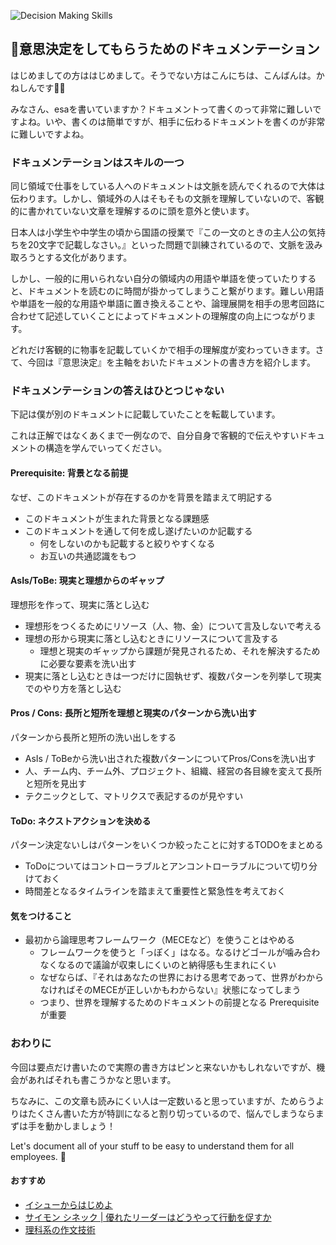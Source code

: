 ![Decision Making Skills](/img/posts/2020/decision-making-skills.jpg)

## 📝意思決定をしてもらうためのドキュメンテーション

はじめましての方ははじめまして。そうでない方はこんにちは、こんばんは。かねしんです👨‍💻

みなさん、esaを書いていますか？ドキュメントって書くのって非常に難しいですよね。いや、書くのは簡単ですが、相手に伝わるドキュメントを書くのが非常に難しいですよね。

### ドキュメンテーションはスキルの一つ

同じ領域で仕事をしている人へのドキュメントは文脈を読んでくれるので大体は伝わります。しかし、領域外の人はそもそもの文脈を理解していないので、客観的に書かれていない文章を理解するのに頭を意外と使います。

日本人は小学生や中学生の頃から国語の授業で『この一文のときの主人公の気持ちを20文字で記載しなさい。』といった問題で訓練されているので、文脈を汲み取ろうとする文化があります。

しかし、一般的に用いられない自分の領域内の用語や単語を使っていたりすると、ドキュメントを読むのに時間が掛かってしまうこと繋がります。難しい用語や単語を一般的な用語や単語に置き換えることや、論理展開を相手の思考回路に合わせて記述していくことによってドキュメントの理解度の向上につながります。

どれだけ客観的に物事を記載していくかで相手の理解度が変わっていきます。さて、今回は『意思決定』を主軸をおいたドキュメントの書き方を紹介します。

### ドキュメンテーションの答えはひとつじゃない

下記は僕が別のドキュメントに記載していたことを転載しています。

これは正解ではなくあくまで一例なので、自分自身で客観的で伝えやすいドキュメントの構造を学んでいってください。

#### Prerequisite: 背景となる前提

なぜ、このドキュメントが存在するのかを背景を踏まえて明記する

- このドキュメントが生まれた背景となる課題感
- このドキュメントを通して何を成し遂げたいのか記載する
  - 何をしないのかも記載すると絞りやすくなる
  - お互いの共通認識をもつ

#### AsIs/ToBe: 現実と理想からのギャップ

理想形を作って、現実に落とし込む

- 理想形をつくるためにリソース（人、物、金）について言及しないで考える
- 理想の形から現実に落とし込むときにリソースについて言及する
   - 理想と現実のギャップから課題が発見されるため、それを解決するために必要な要素を洗い出す
- 現実に落とし込むときは一つだけに固執せず、複数パターンを列挙して現実でのやり方を落とし込む

#### Pros / Cons: 長所と短所を理想と現実のパターンから洗い出す

パターンから長所と短所の洗い出しをする

- AsIs / ToBeから洗い出された複数パターンについてPros/Consを洗い出す
- 人、チーム内、チーム外、プロジェクト、組織、経営の各目線を変えて長所と短所を見出す
- テクニックとして、マトリクスで表記するのが見やすい

#### ToDo: ネクストアクションを決める

パターン決定ないしはパターンをいくつか絞ったことに対するTODOをまとめる

- ToDoについてはコントローラブルとアンコントローラブルについて切り分けておく
- 時間差となるタイムラインを踏まえて重要性と緊急性を考えておく

#### 気をつけること

- 最初から論理思考フレームワーク（MECEなど）を使うことはやめる
  - フレームワークを使うと「っぽく」はなる。なるけどゴールが噛み合わなくなるので議論が収束しにくいのと納得感も生まれにくい
  - なぜならば、『それはあなたの世界における思考であって、世界がわからなければそのMECEが正しいかもわからない』状態になってしまう
  - つまり、世界を理解するためのドキュメントの前提となる Prerequisite が重要

### おわりに

今回は要点だけ書いたので実際の書き方はピンと来ないかもしれないですが、機会があればそれも書こうかなと思います。

ちなみに、この文章も読みにくい人は一定数いると思っていますが、ためらうよりはたくさん書いた方が特訓になると割り切っているので、悩んでしまうならまずは手を動かしましょう！

Let's document all of your stuff to be easy to understand them for all employees. 📝

#### おすすめ

- [イシューからはじめよ](https://www.amazon.co.jp/dp/B00MTL340G)
- [サイモン シネック | 優れたリーダーはどうやって行動を促すか](https://www.ted.com/talks/simon_sinek_how_great_leaders_inspire_action?language=ja)
- [理科系の作文技術](https://www.amazon.co.jp/dp/B01MDLGE9O)

